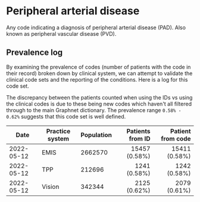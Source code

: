 # Peripheral arterial disease

Any code indicating a diagnosis of peripheral arterial disease (PAD). Also known as peripheral vascular disease (PVD).

## Prevalence log

By examining the prevalence of codes (number of patients with the code in their record) broken down by clinical system, we can attempt to validate the clinical code sets and the reporting of the conditions. Here is a log for this code set.

The discrepancy between the patients counted when using the IDs vs using the clinical codes is due to these being new codes which haven't all filtered through to the main Graphnet dictionary. The prevalence range `0.58% - 0.62%` suggests that this code set is well defined.

| Date        | Practice system | Population | Patients from ID | Patient from code |
| ----------- | --------------- | ---------- | ---------------: | ----------------: |
| 2022-05-12  | EMIS            | 2662570    |    15457 (0.58%) |     15411 (0.58%) |
| 2022-05-12  | TPP             | 212696     |     1241 (0.58%) |      1242 (0.58%) |
| 2022-05-12  | Vision          | 342344     |     2125 (0.62%) |      2079 (0.61%) |
